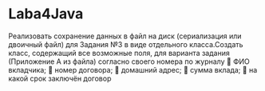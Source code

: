 # Laba4Java
Реализовать сохранение данных в файл на диск (сериализация или двоичный файл) для Задания №3 в виде отдельного класса.Создать класс, содержащий все возможные поля, для варианта задания (Приложение А из файла) согласно своего номера по журналу  ФИО вкладчика;  номер договора;  домашний адрес;  сумма вклада;  на какой срок заключён договор
